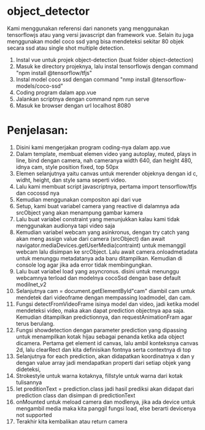 # object_detector

Kami menggunakan referensi dari nanonets yang menggunakan tensorflowjs atau yang versi javascript dan framework vue. Selain itu juga menggunakan model coco ssd yang bisa mendeteksi sekitar 80 objek secara ssd atau single shot multiple detection.

1. Instal vue untuk projek object-detection (buat folder object-detection)
2. Masuk ke directory projeknya, lalu instal tensorflowjs dengan command "npm install @tensorflow/tfjs"
3. Instal model coco ssd dengan command "nmp install @tensorflow-models/coco-ssd"
4. Coding program dalam app.vue
5. Jalankan scriptnya dengan command npm run serve
6. Masuk ke browser dengan url localhost 8080 


# Penjelasan:
1. Disini kami mengerjakan program coding-nya dalam app.vue
2. Dalam template, membuat elemen video yang autoplay, muted, plays in line, bind dengan camera, nah cameranya width 640, dan height 480, idnya cam, style position fixed, top 50px
2. Elemen selanjutnya yaitu canvas untuk merender objeknya dengan id c, widht, height, dan style sama seperti video.
3. Lalu kami membuat script javascriptnya,
pertama import tensorflow/tfjs dan cocossd nya
4. Kemudian menggunakan compositon api dari vue
5. Setup, kami buat variabel camera yang reactive di dalamnya ada srcObject yang akan menampung gambar kamera
6. Lalu buat variabel constraint yang menunjukkan kalau kami tidak menggunakan audionya tapi video saja
7. Kemudian variabel webcam yang asinkronus, dengan try catch yang akan meng assign value dari camera (srcObject) dan await navigator.mediaDevices.getUserMedia(contraint) untuk memanggil webcam lalu disimpan ke srcObject. Lalu await camera.onloadmetadata untuk menunggu metadatanya ada baru ditampilkan. Kemudian di console log agar jika ada error tidak membingungkan.
8. Lalu buat variabel load yang asyncronus. disini untuk menunggu webcamnya terload dan modelnya cocoSsd dengan base default modilnet_v2     
9. Selanjutnya cam = document.getElementById"cam" diambil cam untuk mendetek dari videoframe dengan mempassing loadmodel, dan cam. 
10. Fungsi detectFromVideoFrame isinya model dan video,  jadi ketika model mendeteksi video, maka akan dapat prediction objectnya apa saja. Kemudian ditampilkan predictionnya, dan requestAnimationFram agar terus berulang.
11. Fungsi showdetection dengan parameter prediction yang dipassing untuk menampilkan kotak hijau sebagai penanda ketika ada object dicamera. Pertama get element id canvas, lalu ambil konteksnya canvas 2d, lalu clearRect dan kita definisikan fontnya serta contextnya di top
12. Selanjutnya for each prediction, akan didapatkan koordinatnya x dan y dengan value array jadi mendapatkan properti dari setiap objek yang dideteksi,
13. Strokestyle untuk warna kotaknya, fillstyle untuk warna dari kotak tulisannya
14. let preditionText = prediction.class jadi hasil prediksi akan didapat dari prediction class dan disimpan di predictionText 
16. onMounted untuk meload camera dan modlenya, jika ada device untuk mengambil media maka kita panggil fungsi load, else berarti devicenya not supported
15. Terakhir kita kembalikan atau return camera

